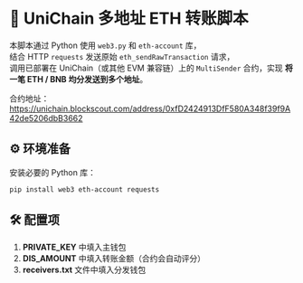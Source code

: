 # 🔁 UniChain 多地址 ETH 转账脚本

本脚本通过 Python 使用 `web3.py` 和 `eth-account` 库，  
结合 HTTP `requests` 发送原始 `eth_sendRawTransaction` 请求，  
调用已部署在 UniChain（或其他 EVM 兼容链）上的 `MultiSender` 合约，实现 **将一笔 ETH / BNB 均分发送到多个地址**。

合约地址：https://unichain.blockscout.com/address/0xfD2424913DfF580A348f39f9A42de5206dbB3662

## ⚙️ 环境准备

安装必要的 Python 库：

```bash
pip install web3 eth-account requests
```

## 🛠️ 配置项

1. **PRIVATE_KEY** 中填入主钱包
2. **DIS_AMOUNT** 中填入转账金额（合约会自动评分）
3. **receivers.txt** 文件中填入分发钱包